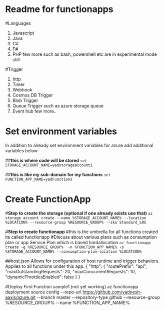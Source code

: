 # Readme for functionapps

#Languages
1) Javascript
2) Java
3) C#
4) F#
5) PHP
few more such as bash, powershell etc are in experimental mode still.

#Trigger
1) http
2) Timer
3) Webhook
4) Cosmos DB Trigger
5) Blob Trigger
6) Queue Trigger such as azure storage queue
7) Event hub
few more..



# Set environment variables
In addition to already set environment variables for azure add additional variables below

##**this is where code will be stored**
`set STORAGE_ACCOUNT_NAME=yadstorageaccount1`

##**this is like my sub-domain for my functions**
`set FUNCTION_APP_NAME=yadFunctions`

# Create FunctionApp
#**Step to create the storage (optional if one already exists use that)**
`az storage account create --name %STORAGE_ACCOUNT_NAME% --location %LOCATION% --resource-group %RESOURCE_GROUP% --sku Standard_LRS`


#**Step to create functionapp**
#this is the umbrella for all functions created its called functionapp
#Discuss about various plans such as consumption plan or app Service Plan which is based hardallocation
`az functionapp  create -g %RESOURCE_GROUP%  -n %FUNCTION_APP_NAME% -s %STORAGE_ACCOUNT_NAME% --consumption-plan-location %LOCATION%`



##host.json
Allows for configuration of host runtime and trigger behaviors.
Applies to all functions under this app.
{
    "http": {
        "routePrefix": "api",
        "maxOutstandingRequests": 20,
        "maxConcurrentRequests": 10,
        "dynamicThrottlesEnabled": false
    }
}

#Deploy First Function sample1 (not yet working)
az functionapp deployment source config --repo-url https://github.com/yadnesh-aaxis/azure.git --branch master --repository-type github --resource-group %RESOURCE_GROUP% --name %FUNCTION_APP_NAME%